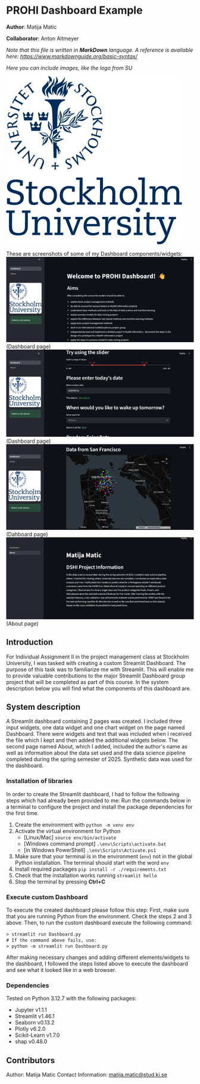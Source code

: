 # PROHI Dashboard Example

**Author**: Matija Matic
<!-- As main author, do not write anything in the line below.
The collaborator will edit the line below in GitHub -->
**Collaborator**: Anton Altmeyer

_Note that this file is written in **MarkDown** language. A reference is available here: <https://www.markdownguide.org/basic-syntax/>_

_Here you can include images, like the logo from SU_

![Your dashboard](./assets/project-logo.jpg)

These are screenshots of some of my Dashboard components/widgets:
![alt text](image.png)  (Dashboard page)
![alt text](image-1.png)  (Dashboard page)
![alt text](image-3.png)  (Dahboard page)
![alt text](image-4.png)  (About page)

## Introduction
For Individual Assignment II in the project management class at Stockholm University, I was tasked with creating a custom Streamlit Dashboard. The purpose of this task was to familiarize me with Streamlit. This will enable me to provide valuable contributions to the major Streamlit Dashboard group project that will be completed as part of this course. In the system description below you will find what the components of this dashboard are. 

## System description
A Streamlit dashboard containing 2 pages was created. I included three input widgets, one data widget and one chart widget on the page named Dashboard. There were widgets and text that was included when I received the file which I kept and then added the additional widgets below. The second page named About, which I added, included the author's name as well as information about the data set used and the data science pipeline completed during the spring semester of 2025. Synthetic data was used for the dashboard. 
### Installation of libraries
In order to create the Streamlit dashboard, I had to follow the following steps which had already been provided to me:
Run the commands below in a terminal to configure the project and install the package dependencies for the first time.

1. Create the environment with `python -m venv env`
2. Activate the virtual environment for Python
   - [Linux/Mac] `source env/bin/activate` 
   - [Windows command prompt] `.\env\Scripts\activate.bat` 
   - [in Windows PowerShell] `.\env\Scripts\Activate.ps1`
3. Make sure that your terminal is in the environment (`env`) not in the global Python installation. The terminal should start with the word `env`
4. Install required packages `pip install -r ./requirements.txt`
5. Check that the installation works running `streamlit hello`
6. Stop the terminal by pressing **Ctrl+C**

### Execute custom Dashboard
To execute the created dashboard please follow this step:
First, make sure that you are running Python from the environment. Check the steps 2 and 3 above. Then, to run the custom dashboard execute the following command:

```
> streamlit run Dashboard.py
# If the command above fails, use:
> python -m streamlit run Dashboard.py
```
After making necessary changes and adding different elements/widgets to the dashboard, I followed the steps listed above to execute the dashboard and see what it looked like in a web browser.

### Dependencies

Tested on Python 3.12.7 with the following packages:
  - Jupyter v1.1.1
  - Streamlit v1.46.1
  - Seaborn v0.13.2
  - Plotly v6.2.0
  - Scikit-Learn v1.7.0
  - shap v0.48.0

## Contributors

Author: Matija Matic
Contact Information: matija.matic@stud.ki.se
